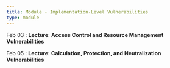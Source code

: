```yaml
---
title: Module - Implementation-Level Vulnerabilities
type: module
---
```


Feb 03
: **Lecture**: **Access Control and Resource Management Vulnerabilities**

Feb 05
: **Lecture**: **Calculation, Protection, and Neutralization Vulnerabilities**
